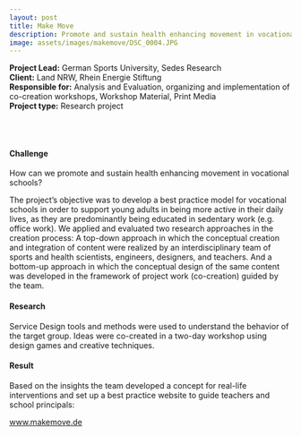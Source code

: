 ```yaml
---
layout: post
title: Make Move
description: Promote and sustain health enhancing movement in vocational school
image: assets/images/makemove/DSC_0004.JPG
---
```


**Project Lead:** German Sports University, Sedes Research<br />
**Client:** Land NRW, Rhein Energie Stiftung<br />
**Responsible for:** Analysis and Evaluation, organizing and implementation of co-creation workshops, Workshop Material, Print Media<br />
**Project type:** Research project

<div class="row">
    <div class="6u 12u$(small)">
        <span class="image fit"><img src="{{ site.url | absolute_path}}/assets/images/makemove/P1030317 Kopie.jpg" alt="" /></span>
        <span class="image fit"><img src="{{ site.url | absolute_path}}/assets/images/makemove/DSC_0004.JPG" alt="" /></span>
        <div class="row 50% uniform">
		<div class="6u"><span class="image fit"><img src="{{ site.url | absolute_path}}/assets/images/makemove/Top-Down_Poster_Final-3.jpg" alt="" /></span></div>
		<div class="6u"><span class="image fit"><img src="{{ site.url | absolute_path}}/assets/images/makemove/DSC_0116.JPG" alt="" /></span></div>
        <span class="image fit"><img src="{{ site.url | absolute_path}}/assets/images/makemove/Unterrichtskarten_alle-3.jpg" alt="" /></span>
        <span class="image fit"><img src="{{ site.url | absolute_path}}/assets/images/makemove/IMG_0438.JPG" alt="" /></span>        
</div>  
        </div>
	    <div class="6u 12u$(small)">
            <h4>Challenge</h4> 
            <p>How can we promote and sustain health enhancing movement in vocational schools?</p>
            <p>The project’s objective was to develop a best practice model for vocational schools in order to support young adults in being more active in their daily lives, as they are predominantly being educated in sedentary work (e.g. office work). We applied and evaluated two research approaches in the creation process: A top-down approach in which the conceptual creation and integration of content were realized by an interdisciplinary team of sports and health scientists, engineers, designers, and teachers. And a bottom-up approach in which the conceptual design of the same content was developed in the framework of project work (co-creation) guided by the team.</p>
            <h4>Research</h4>
            <p>Service Design tools and methods were used to understand the behavior of the target group. Ideas were co-created in a two-day workshop using design games and creative techniques.</p>
            <h4>Result</h4>
            <p>Based on the insights the team developed a concept for real-life interventions and set up a best practice website to guide teachers and school principals:</p>
             <p><a target="_blank" href="http://makemove.sedes-research.de/">www.makemove.de</a></p>  
     </div>




